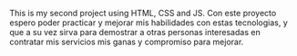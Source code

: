 This is my second project using HTML, CSS and JS. 
Con este proyecto espero poder practicar y mejorar mis habilidades con 
estas tecnologias, y que a su vez sirva para demostrar 
a otras personas interesadas en contratar mis servicios mis ganas y 
compromiso para mejorar. 
 

